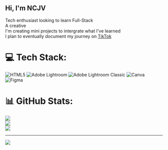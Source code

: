 ## Hi, I'm NCJV 

Tech enthusiast looking to learn Full-Stack<br/>
A creative<br/>
I'm creating mini projects to intergrate what I've learned<br/>
I plan to eventually document my journey on [TikTok](https://www.tiktok.com/@ncjvcodes)<br/>


# 💻 Tech Stack:
![HTML5](https://img.shields.io/badge/html5-%23E34F26.svg?style=for-the-badge&logo=html5&logoColor=white) ![Adobe Lightroom](https://img.shields.io/badge/Adobe%20Lightroom-31A8FF.svg?style=for-the-badge&logo=Adobe%20Lightroom&logoColor=white) ![Adobe Lightroom Classic](https://img.shields.io/badge/Adobe%20Lightroom%20Classic-31A8FF.svg?style=for-the-badge&logo=Adobe%20Lightroom%20Classic&logoColor=white) ![Canva](https://img.shields.io/badge/Canva-%2300C4CC.svg?style=for-the-badge&logo=Canva&logoColor=white) ![Figma](https://img.shields.io/badge/figma-%23F24E1E.svg?style=for-the-badge&logo=figma&logoColor=white)
# 📊 GitHub Stats:
![](https://github-readme-stats.vercel.app/api?username=NCJVCodes&theme=nightowl&hide_border=false&include_all_commits=false&count_private=false)<br/>
![](https://nirzak-streak-stats.vercel.app/?user=NCJVCodes&theme=nightowl&hide_border=false)<br/>
![](https://github-readme-stats.vercel.app/api/top-langs/?username=NCJVCodes&theme=nightowl&hide_border=false&include_all_commits=false&count_private=false&layout=compact)

---
[![](https://visitcount.itsvg.in/api?id=NCJVCodes&icon=0&color=0)](https://visitcount.itsvg.in)

<!-- Proudly created with GPRM ( https://gprm.itsvg.in ) -->
